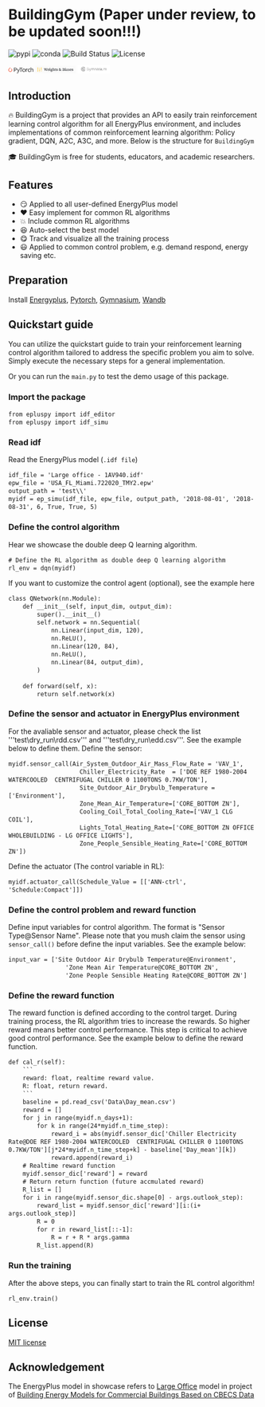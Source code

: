 # BuildingGym (Paper under review, to be updated soon!!!)
![pypi](https://pypi-camo.freetls.fastly.net/49eddcb8b6dd234c39f1459da9dcc601043be0a7/68747470733a2f2f696d672e736869656c64732e696f2f707970692f762f77616e6462)  ![conda](https://camo.githubusercontent.com/ef8ab0467fad6b69d198eddeae5e64463478a8e901683abfebfbf583ca8ba3b5/68747470733a2f2f696d672e736869656c64732e696f2f636f6e64612f766e2f636f6e64612d666f7267652f77616e6462) ![Build Status](https://camo.githubusercontent.com/a0038a5b497f024b8b02b4ebd02545b5ccf78e5797a9a6475dd236a58d443672/68747470733a2f2f696d672e736869656c64732e696f2f636972636c6563692f6275696c642f6769746875622f77616e64622f77616e64622f6d61696e) ![License](https://img.shields.io/badge/license-MIT-blue)

<img src="docs\README_images\pytorch_logo.png" width="10%" > <img src="https://github.com/wandb/wandb/raw/main/docs/README_images/logo-light.svg#gh-light-mode-only" width="16%" > <img src="https://raw.githubusercontent.com/Farama-Foundation/Gymnasium/main/gymnasium-text.png" width="13%" >



## Introduction
🔥 BuildingGym is a project that provides an API to easily train reinforcement learning control algorithm for all EnergyPlus environment, and includes implementations of common reinforcement learning algorithm: Policy gradient, DQN, A2C, A3C, and more. Below is the structure for ```BuildingGym```

🎓 BuildingGym is free for students, educators, and academic researchers.

<!-- <p align="center"> -->
<!-- <img src="docs\README_images\Package structure.png" width="66%" > -->
<!-- </p> -->

## Features
- 😏 Applied to all user-defined EnergyPlus model
- ❤️ Easy implement for common RL algorithms
- 💥 Include common RL algorithms
- 😆 Auto-select the best model
- 😋 Track and visualize all the training process
- 😃 Applied to common control problem, e.g. demand respond, energy saving etc.

## Preparation
Install [Energyplus](https://energyplus.net/), [Pytorch](https://pytorch.org/), [Gymnasium](https://github.com/Farama-Foundation/Gymnasium), [Wandb](https://wandb.ai/site)
## Quickstart guide
You can utilize the quickstart guide to train your reinforcement learning control algorithm tailored to address the specific problem you aim to solve. Simply execute the necessary steps for a general implementation.

Or you can run the ```main.py``` to test the demo usage of this package.
### Import the package
```
from epluspy import idf_editor
from epluspy import idf_simu
```
### Read idf
Read the EnergyPlus model (```.idf file```)
```
idf_file = 'Large office - 1AV940.idf'
epw_file = 'USA_FL_Miami.722020_TMY2.epw'
output_path = 'test\\'
myidf = ep_simu(idf_file, epw_file, output_path, '2018-08-01', '2018-08-31', 6, True, True, 5)
```
### Define the control algorithm
Hear we showcase the double deep Q learning algorithm.

```
# Define the RL algorithm as double deep Q learning algorithm
rl_env = dqn(myidf)
```
If you want to customize the control agent (optional), see the example here
```
class QNetwork(nn.Module):
    def __init__(self, input_dim, output_dim):
        super().__init__()
        self.network = nn.Sequential(
            nn.Linear(input_dim, 120),
            nn.ReLU(),
            nn.Linear(120, 84),
            nn.ReLU(),
            nn.Linear(84, output_dim),
        )

    def forward(self, x):
        return self.network(x)
```

### Define the sensor and actuator in EnergyPlus environment
For the avaliable sensor and actuator, please check the list '''test\dry_run\rdd.csv''' and '''test\dry_run\edd.csv'''. See the example below to define them.
Define the sensor:
```
myidf.sensor_call(Air_System_Outdoor_Air_Mass_Flow_Rate = 'VAV_1',
                    Chiller_Electricity_Rate  = ['DOE REF 1980-2004 WATERCOOLED  CENTRIFUGAL CHILLER 0 1100TONS 0.7KW/TON'],
                    Site_Outdoor_Air_Drybulb_Temperature = ['Environment'],
                    Zone_Mean_Air_Temperature=['CORE_BOTTOM ZN'],
                    Cooling_Coil_Total_Cooling_Rate=['VAV_1 CLG COIL'],
                    Lights_Total_Heating_Rate=['CORE_BOTTOM ZN OFFICE WHOLEBUILDING - LG OFFICE LIGHTS'],
                    Zone_People_Sensible_Heating_Rate=['CORE_BOTTOM ZN'])
```
Define the actuator (The control variable in RL):
```
myidf.actuator_call(Schedule_Value = [['ANN-ctrl', 'Schedule:Compact']])
```
### Define the control problem and reward function
Define input variables for control algorithm. The format is "Sensor Type@Sensor Name". Please note that you mush claim the sensor using ```sensor_call()```  before define the input variables. See the example below:
```
input_var = ['Site Outdoor Air Drybulb Temperature@Environment',
                'Zone Mean Air Temperature@CORE_BOTTOM ZN',
                'Zone People Sensible Heating Rate@CORE_BOTTOM ZN']
```

### Define the reward function
The reward function is defined according to the control target. During training process, the RL algorithm tries to increase the rewards. So higher reward means better control performance. This step is critical to achieve good control performance. See the example below to define the reward function.
```
def cal_r(self):
    ```
    reward: float, realtime reward value.
    R: float, return reward.
    ```
    baseline = pd.read_csv('Data\Day_mean.csv')
    reward = []
    for j in range(myidf.n_days+1):
        for k in range(24*myidf.n_time_step):
            reward_i = abs(myidf.sensor_dic['Chiller Electricity Rate@DOE REF 1980-2004 WATERCOOLED  CENTRIFUGAL CHILLER 0 1100TONS 0.7KW/TON'][j*24*myidf.n_time_step+k] - baseline['Day_mean'][k])
            reward.append(reward_i)
    # Realtime reward function
    myidf.sensor_dic['reward'] = reward
    # Return return function (future accmulated reward)
    R_list = []
    for i in range(myidf.sensor_dic.shape[0] - args.outlook_step):
        reward_list = myidf.sensor_dic['reward'][i:(i+ args.outlook_step)]
        R = 0
        for r in reward_list[::-1]:
            R = r + R * args.gamma
        R_list.append(R)
```

### Run the training
After the above steps, you can finally start to train the RL control algorithm!
```
rl_env.train()
```

## License
[MIT license](https://github.com/wandb/wandb/blob/main/LICENSE)

## Acknowledgement
The EnergyPlus model in showcase refers to [Large Office](https://bitbucket.org/sbslab-zuo/bem-cbecs/get/LargeOffice.zip) model in project of [Building Energy Models for Commercial Buildings Based on CBECS Data](https://www.colorado.edu/lab/sbs/BEM)
